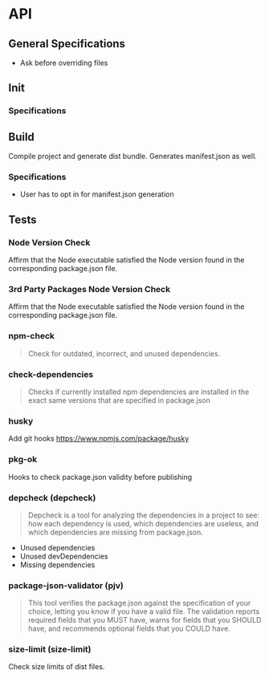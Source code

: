 # API

## General Specifications

* Ask before overriding files

## Init

### Specifications

## Build

Compile project and generate dist bundle. Generates manifest.json as well.

### Specifications

* User has to opt in for manifest.json generation

## Tests

### Node Version Check

Affirm that the Node executable satisfied the Node version found in the corresponding package.json file.

### 3rd Party Packages Node Version Check

Affirm that the Node executable satisfied the Node version found in the corresponding package.json file.

### npm-check

> Check for outdated, incorrect, and unused dependencies.

### check-dependencies

> Checks if currently installed npm dependencies are installed in the exact same versions that are specified in package.json

### husky

Add git hooks https://www.npmjs.com/package/husky

### pkg-ok

Hooks to check package.json validity before publishing

### depcheck (depcheck)

> Depcheck is a tool for analyzing the dependencies in a project to see: how each dependency is used, which dependencies are useless, and which dependencies are missing from package.json.

* Unused dependencies
* Unused devDependencies
* Missing dependencies

### package-json-validator (pjv)

> This tool verifies the package.json against the specification of your choice, letting you know if you have a valid file. The validation reports required fields that you MUST have, warns for fields that you SHOULD have, and recommends optional fields that you COULD have.

### size-limit (size-limit)

Check size limits of dist files.
